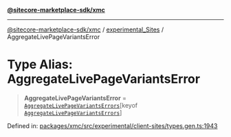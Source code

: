 [**@sitecore-marketplace-sdk/xmc**](../../../../README.md)

***

[@sitecore-marketplace-sdk/xmc](../../../../README.md) / [experimental\_Sites](../README.md) / AggregateLivePageVariantsError

# Type Alias: AggregateLivePageVariantsError

> **AggregateLivePageVariantsError** = [`AggregateLivePageVariantsErrors`](AggregateLivePageVariantsErrors.md)\[keyof [`AggregateLivePageVariantsErrors`](AggregateLivePageVariantsErrors.md)\]

Defined in: [packages/xmc/src/experimental/client-sites/types.gen.ts:1943](https://github.com/Sitecore/marketplace-sdk/blob/main/packages/xmc/src/experimental/client-sites/types.gen.ts#L1943)
